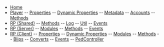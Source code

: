 - [Home](/)
- [Player](player.md)
-- [Properties](player.md?id=properties)
-- [Dynamic Properties](player.md?id=dynamic-properties)
-- [Metadata](player.md?id=metadata)
-- [Accounts](player.md?id=accounts)
-- [Methods](player.md?id=methods)
- [RP (Shared)](rp_shared.md)
-- [Methods](rp_shared.md?id=rp)
-- [Log](rp_shared.md?id=log)
-- [Util](rp_shared.md?id=util)
-- [Events](rp_shared.md?id=events)
- [RP (Server)](rp_server.md)
-- [Modules](rp_server.md?id=modules)
-- [Methods](rp_server.md?id=rp)
-- [Events](rp_server.md?id=events)
- [RP (Client)](rp_client.md)
-- [Properties](rp_client.md?id=properties)
-- [Dynamic Properties](rp_client.md?id=dynamic-properties)
-- [Modules](rp_client.md?id=modules)
-- [Methods](rp_client.md?id=rp)
-- [Blips](rp_client.md?id=blips)
-- [Converts](rp_client.md?id=converts)
-- [Events](rp_client.md?id=events)
-- [PedController](rp_client.md?id=pedcontroller)